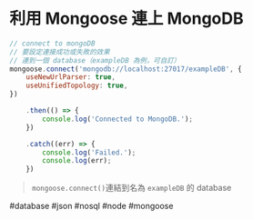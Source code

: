 # 利用 Mongoose 連上 MongoDB
```js
// connect to mongoDB
// 要設定連接成功或失敗的效果
// 連到一個 database（exampleDB 為例，可自訂）
mongoose.connect('mongodb://localhost:27017/exampleDB', {
	useNewUrlParser: true,
	useUnifiedTopology: true,
})

	.then(() => {
		console.log('Connected to MongoDB.');
	})

	.catch((err) => {
		console.log('Failed.');
		console.log(err);
	})
```

>`mongoose.connect()`連結到名為 `exampleDB` 的 database

#database #json #nosql #node #mongoose